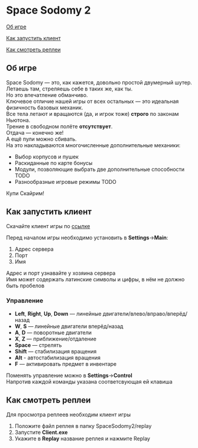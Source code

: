 # Space Sodomy 2
[Об игре](#intro)

[Как запустить клиент](#client)

[Как смотреть реплеи](#replay)

## <a id="intro" />Об игре

Space Sodomy — это, как кажется, довольно простой двумерный шутер. <br>
Летаешь там, стреляешь себе в таких же, как ты. <br>
Но это впечатление обманчиво. <br>
Ключевое отличие нашей игры от всех остальных — это идеальная физичность базовых механик. <br>
Все тела летают и вращаются (да, и игрок тоже) **строго** по законам Ньютона. <br>
Трение в свободном полёте **отсутствует**. <br>
Отдача — конечно же! <br>
А ещё пули можно сбивать. <br>
На это накладываются многочисленные дополнительные механики: <br>
- Выбор корпусов и пушек  <br>
- Раскиданные по карте бонусы <br>
- Модули, позволяющие выбрать две дополнительные способности TODO <br>
- Разнообразные игровые режимы TODO <br>

Купи Скайрим!

## <a id="client" />Как запустить клиент

Скачайте клиент игры по [ссылке](https://github.com/StarikTenger/SpaceSodomy2/raw/main/SpaceSodomy.zip)
 
Перед началом игры необходимо установить в **Settings**->**Main**: 
1. Адрес сервера
2. Порт
3. Имя

Адрес и порт узнавайте у хозяина сервера <br>
Имя может содержать латинские символы и цифры, в нём не должно быть пробелов <br>


### Управление
- **Left**, **Right**, **Up**, **Down** — линейные двигатели/влево/вправо/вперёд/назад
- **W**, **S** — линейные двигатели вперёд/назад
- **A**, **D** — поворотные двигатели
- **X**, **Z** — приближение/отдаление
- **Space** — стрелять
- **Shift** — стабилизация вращения
- **Alt** - автостабилизация вращения
- **F** — активировать предмет в инвентаре

Поменять управление можно в **Settings**->**Control** <br>
Напротив каждой команды указана соответсвующая ей клавиша <br>

## <a id="replay" />Как смотреть реплеи
Для просмотра реплеев необходим клиент игры

1. Положите файл реплея в папку SpaceSodomy2/replay
2. Запустите **Client.exe**
3. Укажите в **Replay** название реплея и нажмите Replay
